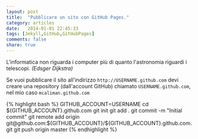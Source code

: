 ```yaml
---
layout: post
title:  "Pubblicare un sito con GitHub Pages."
category: articles
date:   2014-01-01 22:45:33
tags: [Jekyll,GitHub,GitHubPages]
comments: false
share: true
---
```


L'informatica non riguarda i computer più di quanto l'astronomia riguardi i telescopi.
*(Edsger Dijkstra)*

Se vuoi pubblicare il sito all'indirizzo `http://USERNAME.github.com` devi creare una repository (dall'account GitHub) 
chiamato `USERNAME.github.com`, nel mio caso `mcaliman.github.com`

{% highlight bash %}
GITHUB_ACCOUNT=USERNAME
cd ${GITHUB_ACCOUNT}.github.com
git init
git add .
git commit -m "Initial commit"
git remote add origin git@github.com:${GITHUB_ACCOUNT}/${GITHUB_ACCOUNT}.github.com.git
git push origin master
{% endhighlight %}




